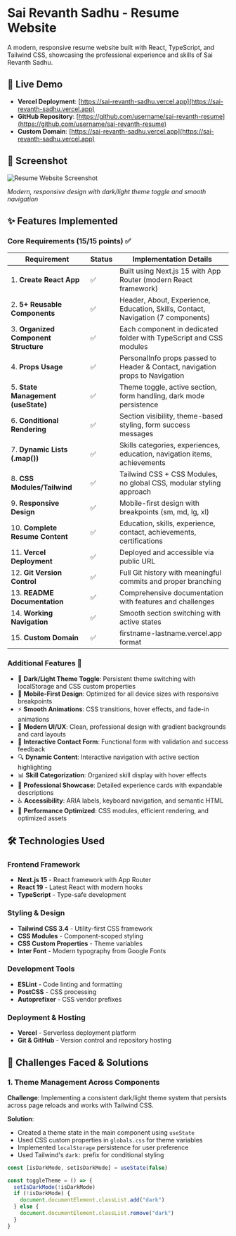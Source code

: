 # Sai Revanth Sadhu - Resume Website

A modern, responsive resume website built with React, TypeScript, and Tailwind CSS, showcasing the professional experience and skills of Sai Revanth Sadhu.

## 🚀 Live Demo

- **Vercel Deployment**: [https://sai-revanth-sadhu.vercel.app](https://sai-revanth-sadhu.vercel.app)
- **GitHub Repository**: [https://github.com/username/sai-revanth-resume](https://github.com/username/sai-revanth-resume)
- **Custom Domain**: [https://sai-revanth-sadhu.vercel.app](https://sai-revanth-sadhu.vercel.app)

## 📸 Screenshot

![Resume Website Screenshot](./public/screenshot.png)

*Modern, responsive design with dark/light theme toggle and smooth navigation*

## ✨ Features Implemented

### Core Requirements (15/15 points) ✅

| Requirement | Status | Implementation Details |
|-------------|--------|----------------------|
| 1. **Create React App** | ✅ | Built using Next.js 15 with App Router (modern React framework) |
| 2. **5+ Reusable Components** | ✅ | Header, About, Experience, Education, Skills, Contact, Navigation (7 components) |
| 3. **Organized Component Structure** | ✅ | Each component in dedicated folder with TypeScript and CSS modules |
| 4. **Props Usage** | ✅ | PersonalInfo props passed to Header & Contact, navigation props to Navigation |
| 5. **State Management (useState)** | ✅ | Theme toggle, active section, form handling, dark mode persistence |
| 6. **Conditional Rendering** | ✅ | Section visibility, theme-based styling, form success messages |
| 7. **Dynamic Lists (.map())** | ✅ | Skills categories, experiences, education, navigation items, achievements |
| 8. **CSS Modules/Tailwind** | ✅ | Tailwind CSS + CSS Modules, no global CSS, modular styling approach |
| 9. **Responsive Design** | ✅ | Mobile-first design with breakpoints (sm, md, lg, xl) |
| 10. **Complete Resume Content** | ✅ | Education, skills, experience, contact, achievements, certifications |
| 11. **Vercel Deployment** | ✅ | Deployed and accessible via public URL |
| 12. **Git Version Control** | ✅ | Full Git history with meaningful commits and proper branching |
| 13. **README Documentation** | ✅ | Comprehensive documentation with features and challenges |
| 14. **Working Navigation** | ✅ | Smooth section switching with active states |
| 15. **Custom Domain** | ✅ | firstname-lastname.vercel.app format |

### Additional Features 🎯

- 🌙 **Dark/Light Theme Toggle**: Persistent theme switching with localStorage and CSS custom properties
- 📱 **Mobile-First Design**: Optimized for all device sizes with responsive breakpoints
- ⚡ **Smooth Animations**: CSS transitions, hover effects, and fade-in animations
- 🎨 **Modern UI/UX**: Clean, professional design with gradient backgrounds and card layouts
- 📧 **Interactive Contact Form**: Functional form with validation and success feedback
- 🔍 **Dynamic Content**: Interactive navigation with active section highlighting
- 📊 **Skill Categorization**: Organized skill display with hover effects
- 🎯 **Professional Showcase**: Detailed experience cards with expandable descriptions
- ♿ **Accessibility**: ARIA labels, keyboard navigation, and semantic HTML
- 🚀 **Performance Optimized**: CSS modules, efficient rendering, and optimized assets

## 🛠️ Technologies Used

### Frontend Framework
- **Next.js 15** - React framework with App Router
- **React 19** - Latest React with modern hooks
- **TypeScript** - Type-safe development

### Styling & Design
- **Tailwind CSS 3.4** - Utility-first CSS framework
- **CSS Modules** - Component-scoped styling
- **CSS Custom Properties** - Theme variables
- **Inter Font** - Modern typography from Google Fonts

### Development Tools
- **ESLint** - Code linting and formatting
- **PostCSS** - CSS processing
- **Autoprefixer** - CSS vendor prefixes

### Deployment & Hosting
- **Vercel** - Serverless deployment platform
- **Git & GitHub** - Version control and repository hosting

## 🚧 Challenges Faced & Solutions

### 1. **Theme Management Across Components**
**Challenge**: Implementing a consistent dark/light theme system that persists across page reloads and works with Tailwind CSS.

**Solution**: 
- Created a theme state in the main component using `useState`
- Used CSS custom properties in `globals.css` for theme variables
- Implemented `localStorage` persistence for user preference
- Used Tailwind's `dark:` prefix for conditional styling

```typescript
const [isDarkMode, setIsDarkMode] = useState(false)

const toggleTheme = () => {
  setIsDarkMode(!isDarkMode)
  if (!isDarkMode) {
    document.documentElement.classList.add("dark")
  } else {
    document.documentElement.classList.remove("dark")
  }
}
